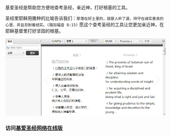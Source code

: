 <!-- 
.. title: 基爱圣经网络在线版发布
.. slug: basebb-web
.. date: 2012/07/27 10:11:27
.. tags: 基爱圣经, 软件发布, 网络在线
.. link: 
.. description: 
-->

基爱圣经是帮助您方便地查考圣经，亲近神，打好根基的工具。

圣经里耶稣用撒种的比喻告诉我们：`那落在好土里的，就是人听了道，持守在诚实善良的心里，并且忍耐着结实。(路加福音 8:15)`
愿这个查考圣经的工具让您更加亲近神，在耶稣基督里打好坚固的根基。

<a href="http://www.basebb.com/" title="基爱圣经网络在线版" target="_blank"><img src="/assets/image/basebb-web.png"/></a>

### 访问<a href="http://www.basebb.com/" title="基爱圣经网络在线版" target="_blank" rel="nofollow">基爱圣经网络在线版</a>